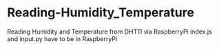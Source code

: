 # Reading-Humidity_Temperature
Reading Humidity and Temperature from DHT11 via RaspberryPi
index.js and input.py have to be in RaspberryPi
